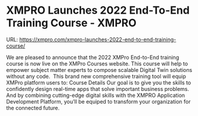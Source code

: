 # XMPRO Launches 2022 End-To-End Training Course - XMPRO

URL: https://xmpro.com/xmpro-launches-2022-end-to-end-training-course/

We are pleased to announce that the 2022 XMPro End-to-End training course is now live on the XMPro Courses website.
This course will help to empower subject matter experts to compose scalable Digital Twin solutions without any code. 
This brand new comprehensive training tool will equip XMPro platform users to:
Course Details
Our goal is to give you the skills to confidently design real-time apps that solve important business problems. And by combining cutting-edge digital skills with the XMPRO Application Development Platform, you’ll be equiped to transform your organization for the connected future.